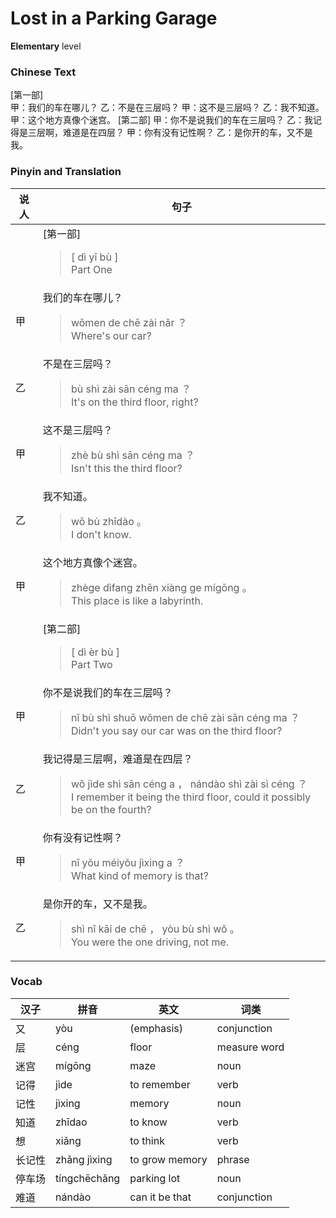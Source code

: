 # Lost in a Parking Garage
**Elementary** level
### Chinese Text
[第一部]<br />甲：我们的车在哪儿？
乙：不是在三层吗？
甲：这不是三层吗？
乙：我不知道。
甲：这个地方真像个迷宫。
[第二部]
甲：你不是说我们的车在三层吗？
乙：我记得是三层啊，难道是在四层？
甲：你有没有记性啊？
乙：是你开的车，又不是我。

### Pinyin and Translation
|说人|句子|
|----|----|
||[第一部]<blockquote>[ dì  yī bù ]<br />Part One</blockquote>|
|甲|我们的车在哪儿？<blockquote>wǒmen de chē zài nǎr ？<br />Where's our car?</blockquote>|
|乙|不是在三层吗？<blockquote>bù shì zài sān céng ma ？<br />It's on the third floor, right?</blockquote>|
|甲|这不是三层吗？<blockquote>zhè bù shì sān céng ma ？<br />Isn't this the third floor?</blockquote>|
|乙|我不知道。<blockquote>wǒ bù zhīdào 。<br />I don't know.</blockquote>|
|甲|这个地方真像个迷宫。<blockquote>zhège dìfang zhēn xiàng ge mígōng 。<br />This place is like a labyrinth.</blockquote>|
||[第二部]<blockquote>[ dì  èr bù ]<br />Part Two</blockquote>|
|甲|你不是说我们的车在三层吗？<blockquote>nǐ bù shì shuō wǒmen de chē zài sān céng ma ？<br />Didn't you say our car was on the third floor?</blockquote>|
|乙|我记得是三层啊，难道是在四层？<blockquote>wǒ jìde shì sān céng a ， nándào shì zài sì céng ？<br />I remember it being the third floor, could it possibly be on the fourth?</blockquote>|
|甲|你有没有记性啊？<blockquote>nǐ yǒu méiyǒu jìxing a ？<br />What kind of memory is that?</blockquote>|
|乙|是你开的车，又不是我。<blockquote>shì nǐ kāi de chē ， yòu bù shì wǒ 。<br />You were the one driving, not me.</blockquote>|
### Vocab
|汉子|拼音|英文|词类|
|----|----|----|----|
|又|yòu|(emphasis)|conjunction|
|层|céng|floor|measure word|
|迷宫|mígōng|maze|noun|
|记得|jìde|to remember|verb|
|记性|jìxing|memory|noun|
|知道|zhīdao|to know|verb|
|想|xiǎng|to think|verb|
|长记性|zhǎng jìxing|to grow memory|phrase|
|停车场|tíngchēchǎng|parking lot|noun|
|难道|nándào|can it be that|conjunction|